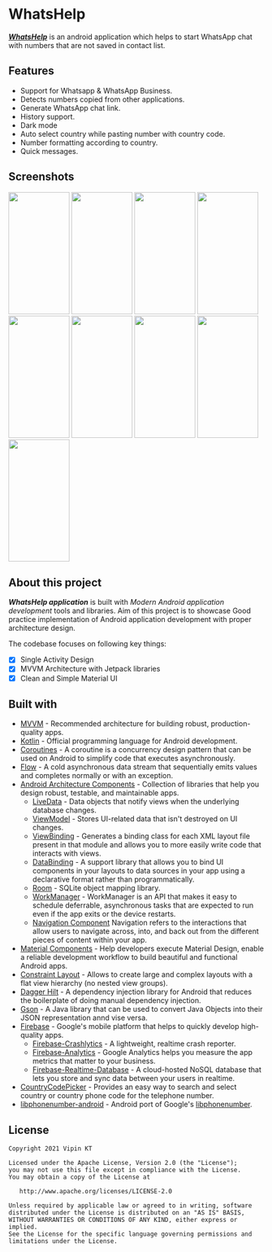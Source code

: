 # WhatsHelp

_**[WhatsHelp](https://play.google.com/store/apps/details?id=com.whatshelp)**_ is an android
application which helps to start WhatsApp chat with numbers that are not saved in contact list.


## Features

* Support for Whatsapp & WhatsApp Business.
* Detects numbers copied from other applications.
* Generate WhatsApp chat link.
* History support.
* Dark mode
* Auto select country while pasting number with country code.
* Number formatting according to country.
* Quick messages.

## Screenshots

<img src="https://github.com/ktvipin27/WhatsHelp/blob/master/screenshots/v1.0.1/L1.png?raw=true" width="120" height="240" /> <img src="https://github.com/ktvipin27/WhatsHelp/blob/master/screenshots/v1.0.1/L2.png?raw=true" width="120" height="240" /> <img src="https://github.com/ktvipin27/WhatsHelp/blob/master/screenshots/v1.0.1/L3.png?raw=true" width="120" height="240" /> <img src="https://github.com/ktvipin27/WhatsHelp/blob/master/screenshots/v1.0.1/L4.png?raw=true" width="120" height="240" /> <img src="https://github.com/ktvipin27/WhatsHelp/blob/master/screenshots/v1.0.1/L5.png?raw=true" width="120" height="240" /> <img src="https://github.com/ktvipin27/WhatsHelp/blob/master/screenshots/v1.0.1/L6.png?raw=true" width="120" height="240" /> <img src="https://github.com/ktvipin27/WhatsHelp/blob/master/screenshots/v1.0.1/L7.png?raw=true" width="120" height="240" /> <img src="https://github.com/ktvipin27/WhatsHelp/blob/master/screenshots/v1.0.1/L8.png?raw=true" width="120" height="240" /> <img src="https://github.com/ktvipin27/WhatsHelp/blob/master/screenshots/v1.0.1/L9.png?raw=true" width="120" height="240" />

## About this project

_**WhatsHelp application**_ is built with _Modern Android application development_ tools and libraries.
Aim of this project is to showcase Good practice implementation of Android application development with proper architecture design.

The codebase focuses on following key things:

- [x] Single Activity Design
- [x] MVVM Architecture with Jetpack libraries
- [x] Clean and Simple Material UI

## Built with

- [MVVM](https://en.wikipedia.org/wiki/Model%E2%80%93view%E2%80%93viewmodel) - Recommended architecture for building robust, production-quality apps.
- [Kotlin](https://kotlinlang.org/) - Official programming language for Android development.
- [Coroutines](https://kotlinlang.org/docs/reference/coroutines-overview.html) - A coroutine is a concurrency design pattern that can be used on Android to simplify code that executes asynchronously.
- [Flow](https://kotlin.github.io/kotlinx.coroutines/kotlinx-coroutines-core/kotlinx.coroutines.flow/-flow/) - A cold asynchronous data stream that sequentially emits values and completes normally or with an exception.
- [Android Architecture Components](https://developer.android.com/topic/libraries/architecture) - Collection of libraries that help you design robust, testable, and maintainable apps.
  - [LiveData](https://developer.android.com/topic/libraries/architecture/livedata) - Data objects that notify views when the underlying database changes.
  - [ViewModel](https://developer.android.com/topic/libraries/architecture/viewmodel) - Stores UI-related data that isn't destroyed on UI changes.
  - [ViewBinding](https://developer.android.com/topic/libraries/view-binding) - Generates a binding class for each XML layout file present in that module and allows you to more easily write code that interacts with views.
  - [DataBinding](https://developer.android.com/topic/libraries/data-binding) - A support library that allows you to bind UI components in your layouts to data sources in your app using a declarative format rather than programmatically.
  - [Room](https://developer.android.com/topic/libraries/architecture/room) - SQLite object mapping library.
  - [WorkManager](https://developer.android.com/topic/libraries/architecture/workmanager) - WorkManager is an API that makes it easy to schedule deferrable, asynchronous tasks that are expected to run even if the app exits or the device restarts.
  - [Navigation Component](https://developer.android.com/guide/navigation/navigation-getting-started) Navigation refers to the interactions that allow users to navigate across, into, and back out from the different pieces of content within your app.
- [Material Components](https://github.com/material-components/material-components-android) -  Help developers execute Material Design, enable a reliable development workflow to build beautiful and functional Android apps.
- [Constraint Layout](https://developer.android.com/training/constraint-layout) - Allows to create large and complex layouts with a flat view hierarchy (no nested view groups).
- [Dagger Hilt](https://developer.android.com/training/dependency-injection/hilt-android) - A dependency injection library for Android that reduces the boilerplate of doing manual dependency injection.
- [Gson](https://github.com/google/gson) - A Java library that can be used to convert Java Objects into their JSON representation annd vise versa.
- [Firebase](https://firebase.google.com/) - Google's mobile platform that helps to quickly develop high-quality apps.
  - [Firebase-Crashlytics](https://firebase.google.com/products/crashlytics/) - A lightweight,
    realtime crash reporter.
  - [Firebase-Analytics](https://firebase.google.com/firebase/analytics) - Google Analytics helps
    you measure the app metrics that matter to your business.
  - [Firebase-Realtime-Database](https://firebase.google.com/products/realtime-database) - A
    cloud-hosted NoSQL database that lets you store and sync data between your users in realtime.
- [CountryCodePicker](https://github.com/hbb20/CountryCodePickerProject) - Provides an easy way to search and select country or country phone code for the telephone number.
- [libphonenumber-android](https://github.com/MichaelRocks/libphonenumber-android) - Android port of Google's [libphonenumber](https://github.com/googlei18n/libphonenumber).

## License

    Copyright 2021 Vipin KT

    Licensed under the Apache License, Version 2.0 (the "License");
    you may not use this file except in compliance with the License.
    You may obtain a copy of the License at

       http://www.apache.org/licenses/LICENSE-2.0

    Unless required by applicable law or agreed to in writing, software
    distributed under the License is distributed on an "AS IS" BASIS,
    WITHOUT WARRANTIES OR CONDITIONS OF ANY KIND, either express or implied.
    See the License for the specific language governing permissions and
    limitations under the License.
